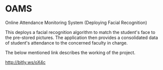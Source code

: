 # OAMS
Online Attendance Monitoring System (Deploying Facial Recognition)

This deploys a facial recognition algorithm to match the student's face to the pre-stored pictures. The application then provides a consolidated data of student's attendance to the concerned faculty in charge.

The below mentioned link describes the working of the project.

http://bitly.ws/oX4c
